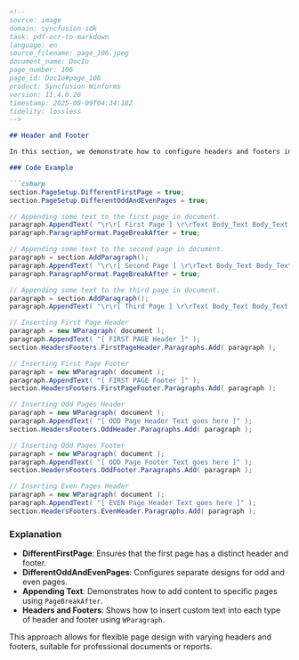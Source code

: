 ```markdown
<!--
source: image
domain: syncfusion-sdk
task: pdf-ocr-to-markdown
language: en
source_filename: page_106.jpeg
document_name: DocIo
page_number: 106
page_id: DocIo#page_106
product: Syncfusion Winforms
version: 11.4.0.26
timestamp: 2025-08-09T04:34:18Z
fidelity: lossless
-->

## Header and Footer

In this section, we demonstrate how to configure headers and footers in a document, specifically setting up different designs for the first page and odd/even pages. Here’s a breakdown of the code:

### Code Example

```csharp
section.PageSetup.DifferentFirstPage = true;
section.PageSetup.DifferentOddAndEvenPages = true;

// Appending some text to the first page in document.
paragraph.AppendText( "\r\r[ First Page ] \r\rText Body_Text Body_Text Body_Text Body_Text Body" );
paragraph.ParagraphFormat.PageBreakAfter = true;

// Appending some text to the second page in document.
paragraph = section.AddParagraph();
paragraph.AppendText( "\r\r[ Second Page ] \r\rText Body_Text Body_Text Body_Text Body_Text Body" );
paragraph.ParagraphFormat.PageBreakAfter = true;

// Appending some text to the third page in document.
paragraph = section.AddParagraph();
paragraph.AppendText( "\r\r[ Third Page ] \r\rText Body_Text Body_Text Body_Text Body_Text Body" );

// Inserting First Page Header
paragraph = new WParagraph( document );
paragraph.AppendText( "[ FIRST PAGE Header ]" );
section.HeadersFooters.FirstPageHeader.Paragraphs.Add( paragraph );

// Inserting First Page Footer
paragraph = new WParagraph( document );
paragraph.AppendText( "[ FIRST PAGE Footer ]" );
section.HeadersFooters.FirstPageFooter.Paragraphs.Add( paragraph );

// Inserting Odd Pages Header
paragraph = new WParagraph( document );
paragraph.AppendText( "[ ODD Page Header Text goes here ]" );
section.HeadersFooters.OddHeader.Paragraphs.Add( paragraph );

// Inserting Odd Pages Footer
paragraph = new WParagraph( document );
paragraph.AppendText( "[ ODD Page Footer Text goes here ]" );
section.HeadersFooters.OddFooter.Paragraphs.Add( paragraph );

// Inserting Even Pages Header
paragraph = new WParagraph( document );
paragraph.AppendText( "[ EVEN Page Header Text goes here ]" );
section.HeadersFooters.EvenHeader.Paragraphs.Add( paragraph );
```

### Explanation

- **DifferentFirstPage**: Ensures that the first page has a distinct header and footer.
- **DifferentOddAndEvenPages**: Configures separate designs for odd and even pages.
- **Appending Text**: Demonstrates how to add content to specific pages using `PageBreakAfter`.
- **Headers and Footers**: Shows how to insert custom text into each type of header and footer using `WParagraph`.

This approach allows for flexible page design with varying headers and footers, suitable for professional documents or reports.

<!-- tags: [docio, headerfooter, document formatting, winforms] keywords: [differentfirstpage, differentoddandevenpages, wparagraph, firstpageheader, oddpageheader, oddpagefooter, evenpagefooter] -->
```
